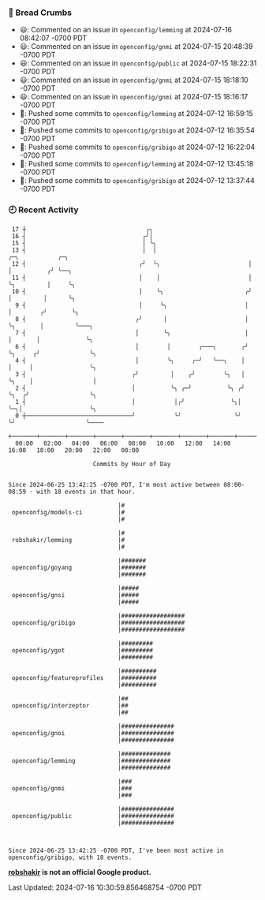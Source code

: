 ### 🍞 Bread Crumbs

 * 😃: Commented on an issue in `openconfig/lemming` at 2024-07-16 08:42:07 -0700 PDT
 * 😃: Commented on an issue in `openconfig/gnmi` at 2024-07-15 20:48:39 -0700 PDT
 * 😃: Commented on an issue in `openconfig/public` at 2024-07-15 18:22:31 -0700 PDT
 * 😃: Commented on an issue in `openconfig/gnmi` at 2024-07-15 18:18:10 -0700 PDT
 * 😃: Commented on an issue in `openconfig/gnmi` at 2024-07-15 18:16:17 -0700 PDT
 * 🚢: Pushed some commits to `openconfig/lemming` at 2024-07-12 16:59:15 -0700 PDT
 * 🚢: Pushed some commits to `openconfig/gribigo` at 2024-07-12 16:35:54 -0700 PDT
 * 🚢: Pushed some commits to `openconfig/gribigo` at 2024-07-12 16:22:04 -0700 PDT
 * 🚢: Pushed some commits to `openconfig/lemming` at 2024-07-12 13:45:18 -0700 PDT
 * 🚢: Pushed some commits to `openconfig/gribigo` at 2024-07-12 13:37:44 -0700 PDT

### 🕘 Recent Activity
```
 17 ┼                                  ╭╮
 16 ┤                                 ╭╯│
 15 ┤                                 │ ╰╮
 13 ┤                                 │  │                          ╭─╮           ╭─╮
 12 ┤                                ╭╯  ╰╮                         │ │          ╭╯ ╰──╮
 11 ┤                                │    │                         │ ╰╮         │     ╰╮
 10 ┤                                │    ╰╮                       ╭╯  │         │      ╰╮
  9 ┤                                │     ╰╮                      │   │        ╭╯       ╰╮
  8 ┤                               ╭╯      │                      │   ╰╮       │         ╰───╮
  7 ┤                               │       ╰╮                     │    │       │             ╰╮
  6 ┤                               │        │        ╭───╮       ╭╯    ╰╮     ╭╯              ╰╮
  4 ┤                               │        ╰╮     ╭─╯   ╰──╮    │      │     │                ╰╮
  3 ┤                              ╭╯         │    ╭╯        ╰╮   │      ╰╮    │                 │
  2 ┤                              │          ╰╮ ╭─╯          ╰╮ ╭╯       ╰╮  ╭╯                 ╰╮
  1 ┤                              │           │╭╯             ╰╮│         ╰─╮│                   ╰╮
  0 ┼──────────────────────────────╯           ╰╯               ╰╯           ╰╯                    ╰────
    +───────+───────+───────+───────+───────+───────+───────+───────+───────+───────+───────+───────+────
  00:00   02:00   04:00   06:00   08:00   10:00   12:00   14:00   16:00   18:00   20:00   22:00   00:00   

						Commits by Hour of Day


Since 2024-06-25 13:42:25 -0700 PDT, I'm most active between 08:00-08:59 - with 18 events in that hour.

```



```
                               |#
 openconfig/models-ci          |#
                               |#

                               |#
 robshakir/lemming             |#
                               |#

                               |#######
 openconfig/goyang             |#######
                               |#######

                               |#####
 openconfig/gnsi               |#####
                               |#####

                               |##################
 openconfig/gribigo            |##################
                               |##################

                               |#########
 openconfig/ygot               |#########
                               |#########

                               |##########
 openconfig/featureprofiles    |##########
                               |##########

                               |##
 openconfig/interzeptor        |##
                               |##

                               |###############
 openconfig/gnoi               |###############
                               |###############

                               |##############
 openconfig/lemming            |##############
                               |##############

                               |###
 openconfig/gnmi               |###
                               |###

                               |###############
 openconfig/public             |###############
                               |###############



Since 2024-06-25 13:42:25 -0700 PDT, I've been most active in openconfig/gribigo, with 18 events.

```
**[robshakir](mailto:robjs@google.com) is not an official Google product.**  


Last Updated: 2024-07-16 10:30:59.856468754 -0700 PDT
